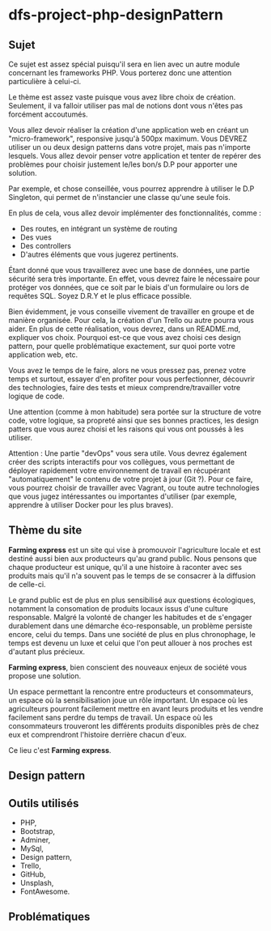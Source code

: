 # dfs-project-php-designPattern

## Sujet

Ce sujet est assez spécial puisqu'il sera en lien avec un autre module concernant les frameworks PHP. Vous porterez donc une attention particulière à celui-ci.

Le thème est assez vaste puisque vous avez libre choix de création. Seulement, il va falloir utiliser pas mal de notions dont vous n'êtes pas forcément accoutumés.

Vous allez devoir réaliser la création d'une application web en créant un "micro-framework", responsive jusqu'à 500px maximum. Vous DEVREZ utiliser un ou deux design patterns dans votre projet, mais pas n'importe lesquels.
Vous allez devoir penser votre application et tenter de repérer des problèmes pour choisir justement le/les bon/s D.P pour apporter une solution.

Par exemple, et chose conseillée, vous pourrez apprendre à utiliser le D.P Singleton, qui permet de n'instancier une classe qu'une seule fois.

En plus de cela, vous allez devoir implémenter des fonctionnalités, comme :
- Des routes, en intégrant un système de routing
- Des vues
- Des controllers
- D'autres éléments que vous jugerez pertinents.

Étant donné que vous travaillerez avec une base de données, une partie sécurité sera très importante. En effet, vous devrez faire le nécessaire pour protéger vos données, que ce soit
par le biais d'un formulaire ou lors de requêtes SQL. Soyez D.R.Y et le plus efficace possible.


Bien évidemment, je vous conseille vivement de travailler en groupe et de manière organisée. Pour cela, la création d'un Trello ou autre pourra vous aider.
En plus de cette réalisation, vous devrez, dans un README.md, expliquer vos choix. Pourquoi est-ce que vous avez choisi ces design pattern, pour quelle problématique exactement, sur
quoi porte votre application web, etc.



Vous avez le temps de le faire, alors ne vous pressez pas, prenez votre temps et surtout, essayer d'en profiter pour vous perfectionner, découvrir des technologies, faire des tests et
mieux comprendre/travailler votre logique de code.

Une attention (comme à mon habitude) sera portée sur la structure de votre code, votre logique, sa propreté ainsi que ses bonnes practices, les design patters que vous aurez choisi et les raisons qui vous ont poussés à les utiliser.


Attention : Une partie "devOps" vous sera utile. Vous devrez également créer des scripts interactifs pour vos collègues, vous permettant de déployer rapidement votre environnement de
travail en récupérant "automatiquement" le contenu de votre projet à jour (Git ?). Pour ce faire, vous pourrez choisir de travailler avec Vagrant, ou toute autre technologies que vous
jugez intéressantes ou importantes d'utiliser (par exemple, apprendre à utiliser Docker pour les plus braves).

## Thème du site

**Farming express** est un site qui vise à promouvoir l'agriculture locale et est destiné aussi bien aux producteurs qu'au grand public.
Nous pensons que chaque producteur est unique, qu'il a une histoire à raconter avec ses produits mais qu'il n'a souvent pas le temps de se consacrer à la diffusion de celle-ci.

Le grand public est de plus en plus sensibilisé aux questions écologiques, notamment la consomation de produits locaux issus d'une culture responsable.
Malgré la volonté de changer les habitudes et de s'engager durablement dans une démarche éco-responsable, un problème persiste encore, celui du temps.
Dans une société de plus en plus chronophage, le temps est devenu un luxe et celui que l'on peut allouer à nos proches est d'autant plus précieux.

**Farming express**, bien conscient des nouveaux enjeux de société vous propose une solution.

Un espace permettant la rencontre entre producteurs et consommateurs, un espace où la sensibilisation joue un rôle important. Un espace où les agriculteurs pourront facilement mettre en avant leurs produits et les vendre facilement sans perdre du temps de travail. Un espace où les consommateurs trouveront les différents produits disponibles près de chez eux et comprendront l'histoire derrière chacun d'eux.

Ce lieu c'est **Farming express**.

## Design pattern

## Outils utilisés

- PHP,
- Bootstrap,
- Adminer,
- MySql,
- Design pattern,
- Trello,
- GitHub,
- Unsplash,
- FontAwesome.

## Problématiques
